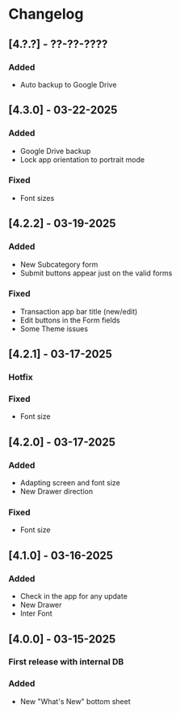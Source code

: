 # Changelog

## [4.?.?] - ??-??-????
### Added
- Auto backup to Google Drive

## [4.3.0] - 03-22-2025
### Added
- Google Drive backup
- Lock app orientation to portrait mode
### Fixed
- Font sizes

## [4.2.2] - 03-19-2025
### Added
- New Subcategory form
- Submit buttons appear just on the valid forms
### Fixed
- Transaction app bar title (new/edit)
- Edit buttons in the Form fields
- Some Theme issues

## [4.2.1] - 03-17-2025
### Hotfix
### Fixed
- Font size

## [4.2.0] - 03-17-2025
### Added
- Adapting screen and font size
- New Drawer direction
### Fixed
- Font size

## [4.1.0] - 03-16-2025
### Added
- Check in the app for any update
- New Drawer
- Inter Font

## [4.0.0] - 03-15-2025
### First release with internal DB
### Added
- New "What's New" bottom sheet
